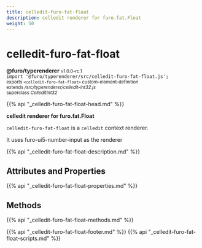 ```yaml
---
title: celledit-furo-fat-float
description: celledit renderer for furo.fat.Float
weight: 50
---
```


# celledit-furo-fat-float
**@furo/typerenderer** <small>v1.0.0-rc.1</small>
<br>`import '@furo/typerenderer/src/celledit-furo-fat-float.js';`<small>
<br>exports `<celledit-furo-fat-float>` custom-element-definition
<br>extends */src/typerenderer/celledit-int32.js*
<br>superclass *CelleditInt32*</small>

{{% api "_celledit-furo-fat-float-head.md" %}}

**celledit renderer for furo.fat.Float**

`celledit-furo-fat-float` is a `celledit` context renderer.

It uses furo-ui5-number-input as the renderer

{{% api "_celledit-furo-fat-float-description.md" %}}


## Attributes and Properties
{{% api "_celledit-furo-fat-float-properties.md" %}}



## Methods
{{% api "_celledit-furo-fat-float-methods.md" %}}





{{% api "_celledit-furo-fat-float-footer.md" %}}
{{% api "_celledit-furo-fat-float-scripts.md" %}}
